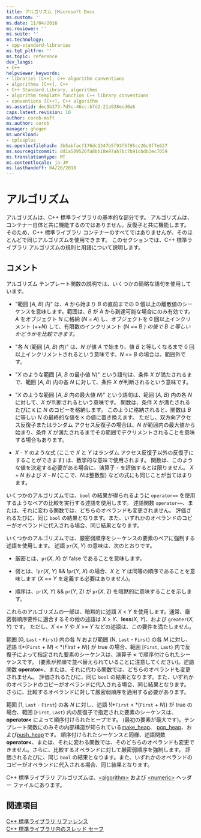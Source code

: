 ```yaml
---
title: アルゴリズム |Microsoft Docs
ms.custom: ''
ms.date: 11/04/2016
ms.reviewer: ''
ms.suite: ''
ms.technology:
- cpp-standard-libraries
ms.tgt_pltfrm: ''
ms.topic: reference
dev_langs:
- C++
helpviewer_keywords:
- libraries [C++], C++ algorithm conventions
- algorithms [C++], C++
- C++ Standard Library, algorithms
- algorithm template function C++ library conventions
- conventions [C++], C++ algorithm
ms.assetid: dec9b373-7d5c-46cc-b7d2-21a938ecd0a6
caps.latest.revision: 10
author: corob-msft
ms.author: corob
manager: ghogen
ms.workload:
- cplusplus
ms.openlocfilehash: 3b5abfacf176dc1347b5f93f5f95cc26c9f7e627
ms.sourcegitcommit: dd1a509526fa8bb18e97ab7bc7b91cbdb3ec7059
ms.translationtype: MT
ms.contentlocale: ja-JP
ms.lasthandoff: 04/26/2018
---
```

# <a name="algorithms"></a>アルゴリズム

アルゴリズムは、C++ 標準ライブラリの基本的な部分です。 アルゴリズムは、コンテナー自体と共に機能するのではありません。反復子と共に機能します。 そのため、C++ 標準ライブラリ コンテナーのすべてではありませんが、そのほとんどで同じアルゴリズムを使用できます。 このセクションでは、C++ 標準ライブラリ アルゴリズムの規則と用語について説明します。

## <a name="remarks"></a>コメント

アルゴリズム テンプレート関数の説明では、いくつかの簡略な語句を使用しています。

- "範囲 [*A*, *B*) 内" は、*A* から始まり *B* の直前までの 0 個以上の離散値のシーケンスを意味します。範囲は、*B* が *A* から到達可能な場合にのみ有効です。*A* をオブジェクト *N* に格納 (*N* = *A*) し、オブジェクトを 0 回以上インクリメント (++*N*) して、有限数のインクリメント (N == B *) の後で *B* と等しいかどうかを比較できます。*

- "各 *N* (範囲 [*A*, *B*) 内)" は、*N* が値 *A* で始まり、値 *B* と等しくなるまで 0 回以上インクリメントされるという意味です。*N* == *B* の場合は、範囲外です。

- "*X* のような範囲 [*A*, *B* の最小値 *N*)" という語句は、条件 *X* が満たされるまで、範囲 [*A*, *B*) 内の各 *N* に対して、条件 *X* が判断されるという意味です。

- "*X* のような範囲 [*A*, *B* 内の最大値 *N*)" という語句は、範囲 [*A*, *B*) 内の各 *N* に対して、*X* が判断されるという意味です。 関数は、条件 *X* が満たされるたびに `K` に *N* のコピーを格納します。 このように格納されると、関数は *B* に等しい *N* の最終的な値を `K` の値に置き換えます。 ただし、双方向アクセス反復子またはランダム アクセス反復子の場合は、*N* が範囲内の最大値から始まり、条件 *X* が満たされるまでその範囲でデクリメントされることを意味する場合もあります。

- *X* - *Y* のような式 (ここで *X* と *Y* はランダム アクセス反復子以外の反復子にすることができます) は、数学的な意味で使用されます。 関数は、このような値を決定する必要がある場合に、演算子 **-** を評価するとは限りません。 *X* + *N* および *X* - *N* (ここで、*N*は整数型) などの式にも同じことが当てはまります。

いくつかのアルゴリズムでは、`bool` の結果が得られるように `operator==` を使用するようなペアの比較を実行する述語を使用します。 述語関数 `operator==`、または、それに変わる関数では、どちらのオペランドも変更されません。 評価されるたびに、同じ `bool` の結果となります。また、いずれかのオペランドのコピーがオペランドに代入される場合、同じ結果となります。

いくつかのアルゴリズムでは、厳密弱順序をシーケンスの要素のペアに強制する述語を使用します。 述語 `pr`(*X*, *Y*) の意味は、次のとおりです。

- 厳密とは、`pr`(*X*, *X*) が false であることを意味します。

- 弱とは、!`pr`(*X*, *Y*) && !`pr`(*Y*, *X*) の場合、*X* と *Y* は同等の順序であることを意味します (*X* == *Y* を定義する必要はありません)。

- 順序は、`pr`(*X*, *Y*) && `pr`(*Y*, Z) が `pr`(*X*, Z) を暗黙的に意味することを示します。

これらのアルゴリズムの一部は、暗黙的に述語 *X* \< *Y* を使用します。通常、厳密弱順序要件に適合するその他の述語は *X* > *Y*、**less**(*X*, *Y*)、および `greater`(*X*, *Y*) です。 ただし、*X* \<= *Y* や *X* >= *Y* などの述語は、この要件を満たしません。

範囲 [0, `Last` - `First`) 内の各 *N* および範囲 (N, `Last` - `First`) の各 *M* に対し、述語 !(\*(`First` + *M*) < \*(*First* + *N*)) が true の場合、範囲 [`First`, `Last`) 内で反復子によって指定された要素のシーケンスは、演算子 **<** で順序付けられたシーケンスです。 (要素が昇順で並べ替えられていることに注意してください)。述語関数 **operator<**、または、それに代わる関数では、どちらのオペランドも変更されません。 評価されるたびに、同じ `bool` の結果となります。また、いずれかのオペランドのコピーがオペランドに代入される場合、同じ結果となります。 さらに、比較するオペランドに対して厳密弱順序を適用する必要があります。

範囲 [1, `Last` - `First`) の各 *N* に対し、述語 !(\*`First` < \*(`First` + *N*)) が true の場合、範囲 [`First`, `Last`) 内の反復子で指定された要素のシーケンスは、**operator<** によって順序付けられたヒープです。 (最初の要素が最大です)。テンプレート関数にのみその内部構造が知られている[make_heap](../standard-library/algorithm-functions.md#make_heap)、 [pop_heap](../standard-library/algorithm-functions.md#pop_heap)、および[push_heap](../standard-library/algorithm-functions.md#push_heap)です。 順序付けられたシーケンスと同様、述語関数 **operator<**、または、それに変わる関数では、そのどちらのオペランドも変更できません。さらに、比較するオペランドに対して厳密弱順序を強制します。 評価されるたびに、同じ `bool` の結果となります。また、いずれかのオペランドのコピーがオペランドに代入される場合、同じ結果となります。

C++ 標準ライブラリ アルゴリズムは、[\<algorithm>](../standard-library/algorithm.md) および [\<numeric>](../standard-library/numeric.md) ヘッダー ファイルにあります。

## <a name="see-also"></a>関連項目

[C++ 標準ライブラリ リファレンス](../standard-library/cpp-standard-library-reference.md)<br/>
[C++ 標準ライブラリ内のスレッド セーフ](../standard-library/thread-safety-in-the-cpp-standard-library.md)<br/>
